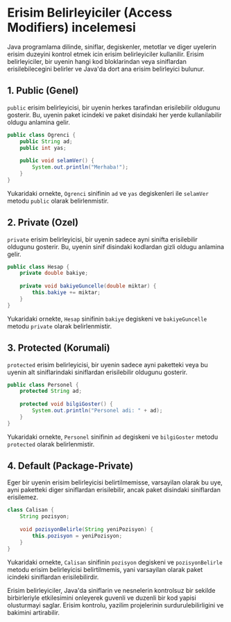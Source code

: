 # Erisim Belirleyiciler (Access Modifiers) incelemesi

Java programlama dilinde, siniflar, degiskenler, metotlar ve diger uyelerin erisim duzeyini kontrol etmek icin erisim belirleyiciler kullanilir. Erisim belirleyiciler, bir uyenin hangi kod bloklarindan veya siniflardan erisilebilecegini belirler ve Java'da dort ana erisim belirleyici bulunur.

## 1. Public (Genel)

`public` erisim belirleyicisi, bir uyenin herkes tarafindan erisilebilir oldugunu gosterir. Bu, uyenin paket icindeki ve paket disindaki her yerde kullanilabilir oldugu anlamina gelir.

```java
public class Ogrenci {
    public String ad;
    public int yas;
    
    public void selamVer() {
        System.out.println("Merhaba!");
    }
}
```

Yukaridaki ornekte, `Ogrenci` sinifinin `ad` ve `yas` degiskenleri ile `selamVer` metodu `public` olarak belirlenmistir.

## 2. Private (Ozel)

`private` erisim belirleyicisi, bir uyenin sadece ayni sinifta erisilebilir oldugunu gosterir. Bu, uyenin sinif disindaki kodlardan gizli oldugu anlamina gelir.

```java
public class Hesap {
    private double bakiye;
    
    private void bakiyeGuncelle(double miktar) {
        this.bakiye += miktar;
    }
}
```

Yukaridaki ornekte, `Hesap` sinifinin `bakiye` degiskeni ve `bakiyeGuncelle` metodu `private` olarak belirlenmistir.

## 3. Protected (Korumali)

`protected` erisim belirleyicisi, bir uyenin sadece ayni paketteki veya bu uyenin alt siniflarindaki siniflardan erisilebilir oldugunu gosterir.

```java
public class Personel {
    protected String ad;
    
    protected void bilgiGoster() {
        System.out.println("Personel adi: " + ad);
    }
}
```

Yukaridaki ornekte, `Personel` sinifinin `ad` degiskeni ve `bilgiGoster` metodu `protected` olarak belirlenmistir.

## 4. Default (Package-Private)

Eger bir uyenin erisim belirleyicisi belirtilmemisse, varsayilan olarak bu uye, ayni paketteki diger siniflardan erisilebilir, ancak paket disindaki siniflardan erisilemez.

```java
class Calisan {
    String pozisyon;
    
    void pozisyonBelirle(String yeniPozisyon) {
        this.pozisyon = yeniPozisyon;
    }
}
```

Yukaridaki ornekte, `Calisan` sinifinin `pozisyon` degiskeni ve `pozisyonBelirle` metodu erisim belirleyicisi belirtilmemis, yani varsayilan olarak paket icindeki siniflardan erisilebilirdir.

Erisim belirleyiciler, Java'da siniflarin ve nesnelerin kontrolsuz bir sekilde birbirleriyle etkilesimini onleyerek guvenli ve duzenli bir kod yapisi olusturmayi saglar. Erisim kontrolu, yazilim projelerinin surdurulebilirligini ve bakimini artirabilir.
